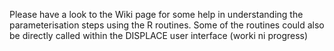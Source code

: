 Please have a look to the Wiki page for some help in understanding the parameterisation steps 
using the R routines. Some of the routines could also be directly called within the DISPLACE user interface (worki ni progress)